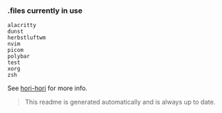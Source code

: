 ### .files currently in use
```
alacritty
dunst
herbstluftwm
nvim
picom
polybar
test
xorg
zsh
```
See [hori-hori](https://github.com/tsbohc/hori-hori) for more info.

> This readme is generated automatically and is always up to date.
